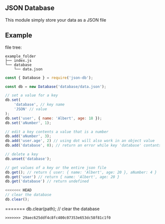 ## JSON Database

This module simply store your data as a JSON file

## Example

file tree:
```
example_folder
├── index.js
└── database
    └── data.json
```

```js
const { Database } = require('json-db');

const db = new Database('database/data.json');

// set a value for a key
db.set(
    'database', // key name
    'JSON' // value
);
db.set('user', { name: 'Albert', age: 18 });
db.set('aNumber', 1);

// edit a key contents a value that is a number
db.add('aNumber', 3);
db.add('user.age', 2) // using dot will also work in an object value
db.add('database', 0); // return an error while key 'database' contants a value that is not a number

// delete a key
db.unset('database');

// get values of a key or the entire json file
db.get(); // return { user: { name: 'Albert', age: 20 }, aNumber: 4 }
db.get('user') // return { name: 'Albert', age: 20 }
db.get('database') // return undefined

<<<<<<< HEAD
// clear the database
db.clear();
```
=======
db.clear(path); // clear the database
```
>>>>>>> 29aec625ddf4c8fc400c07353e653dc58f81c1f0
